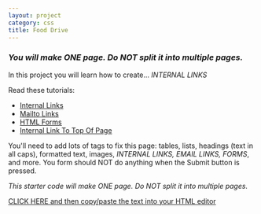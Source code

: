 ```yaml
---
layout: project
category: css
title: Food Drive
---
```

### *You will make ONE page. Do NOT split it into multiple pages.*

In this project you will learn how to create... *INTERNAL LINKS*

Read these tutorials:
  - [Internal Links](/wd\css\internallinks/)
  - [Mailto Links](https://www.w3docs.com/snippets/html/how-to-create-mailto-links.html)
  - [HTML Forms](https://www.w3schools.com/html/html_forms.asp)
  - [Internal Link To Top Of Page](https://www.yourhtmlsource.com/text/internallinks.html)

You'll need to add lots of tags to fix this page: tables, lists, headings (text in all caps), formatted text, images, *INTERNAL LINKS, EMAIL LINKS, FORMS*, and more. You form should NOT do anything when the Submit button is pressed.

*This starter code will make ONE page. Do NOT split it into multiple pages.*

[CLICK HERE and then copy/paste the text into your HTML editor](/wd/css/food_drive_starter_text.txt)
